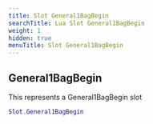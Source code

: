 ```yaml
---
title: Slot General1BagBegin
searchTitle: Lua Slot General1BagBegin
weight: 1
hidden: true
menuTitle: Slot General1BagBegin
---
```

## General1BagBegin

This represents a General1BagBegin slot
```lua
Slot.General1BagBegin
```
